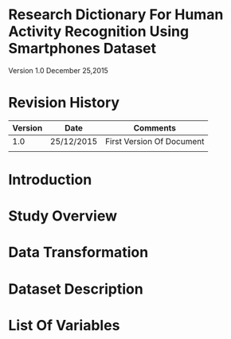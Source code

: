 # Research Dictionary For Human Activity Recognition Using Smartphones Dataset
Version 1.0
December 25,2015

# Revision History

Version| Date | Comments
--- | --- | ---
1.0 | 25/12/2015 | First Version Of Document
 | | |


# Introduction

# Study Overview

# Data Transformation

# Dataset Description

# List Of Variables
